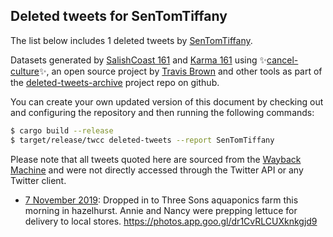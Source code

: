 ## Deleted tweets for SenTomTiffany

The list below includes 1 deleted tweets by
[SenTomTiffany](https://twitter.com/SenTomTiffany).



Datasets generated by [SalishCoast 161](https://twitter.com/SalishCoastA) and [Karma 161](https://twitter.com/KarmaOneSixOne)
using ✨[cancel-culture](https://github.com/travisbrown/cancel-culture)✨, an open source project by [Travis Brown](https://twitter.com/travisbrown) 
and other tools as part of the [deleted-tweets-archive](https://github.com/salcoast/deleted-tweets-archive/) project repo on github.

You can create your own updated version of this document by checking out and configuring the
repository and then running the following commands:

```bash
$ cargo build --release
$ target/release/twcc deleted-tweets --report SenTomTiffany
```

Please note that all tweets quoted here are sourced from the
[Wayback Machine](https://web.archive.org) and were not directly accessed through the Twitter API or
any Twitter client.

* [ 7 November 2019](https://web.archive.org/web/20191107155654/https://twitter.com/SenTomTiffany/status/1192470577149366272): Dropped in to Three Sons aquaponics farm this morning in hazelhurst.  Annie and Nancy were prepping lettuce for delivery to local stores. https://photos.app.goo.gl/dr1CvRLCUXknkgjd9
